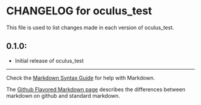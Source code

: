 # CHANGELOG for oculus_test

This file is used to list changes made in each version of oculus_test.

## 0.1.0:

* Initial release of oculus_test

- - -
Check the [Markdown Syntax Guide](http://daringfireball.net/projects/markdown/syntax) for help with Markdown.

The [Github Flavored Markdown page](http://github.github.com/github-flavored-markdown/) describes the differences between markdown on github and standard markdown.
